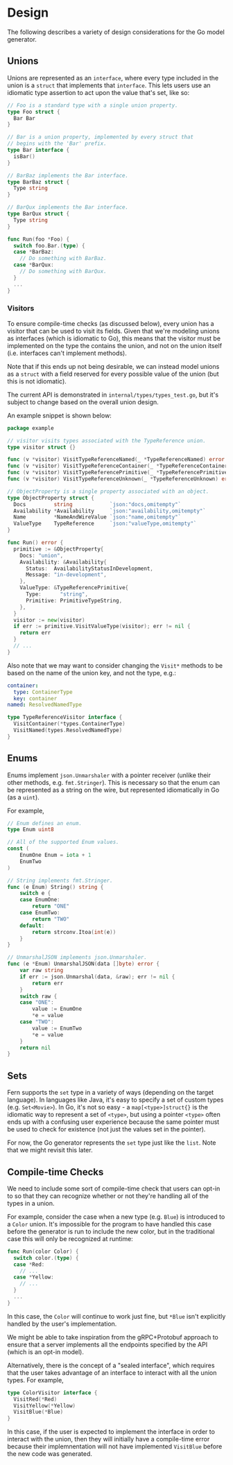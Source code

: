 # Design

The following describes a variety of design considerations for the
Go model generator.

## Unions

Unions are represented as an `interface`, where every type included
in the union is a `struct` that implements that `interface`. This
lets users use an idiomatic type assertion to act upon the value
that's set, like so:

```go
// Foo is a standard type with a single union property.
type Foo struct {
  Bar Bar
}

// Bar is a union property, implemented by every struct that
// begins with the 'Bar' prefix.
type Bar interface {
  isBar()
}

// BarBaz implements the Bar interface.
type BarBaz struct {
  Type string
}

// BarQux implements the Bar interface.
type BarQux struct {
  Type string
}

func Run(foo *Foo) {
  switch foo.Bar.(type) {
  case *BarBaz:
    // Do something with BarBaz.
  case *BarQux:
    // Do something with BarQux.
  }
  ...
}
```

### Visitors

To ensure compile-time checks (as discussed below), every union has
a visitor that can be used to visit its fields. Given that we're
modeling unions as interfaces (which is idiomatic to Go), this means
that the visitor must be implemented on the type the contains the
union, and not on the union itself (i.e. interfaces can't implement
methods).

Note that if this ends up not being desirable, we can instead model
unions as a `struct` with a field reserved for every possible value
of the union (but this is not idiomatic).

The current API is demonstrated in `internal/types/types_test.go`, but
it's subject to change based on the overall union design.

An example snippet is shown below:

```go
package example

// visitor visits types associated with the TypeReference union.
type visitor struct {}

func (v *visitor) VisitTypeReferenceNamed(_ *TypeReferenceNamed) error { return nil }
func (v *visitor) VisitTypeReferenceContainer(_ *TypeReferenceContainer) error { return nil }
func (v *visitor) VisitTypeReferencePrimitive(_ *TypeReferencePrimitive) error { return nil }
func (v *visitor) VisitTypeReferenceUnknown(_ *TypeReferenceUnknown) error { return nil }

// ObjectProperty is a single property associated with an object.
type ObjectProperty struct {
  Docs         string            `json:"docs,omitempty"`
  Availability *Availability     `json:"availability,omitempty"`
  Name         *NameAndWireValue `json:"name,omitempty"`
  ValueType    TypeReference     `json:"valueType,omitempty"`
}

func Run() error {
  primitive := &ObjectProperty{
    Docs: "union",
    Availability: &Availability{
      Status:  AvailabilityStatusInDevelopment,
      Message: "in-development",
    },
    ValueType: &TypeReferencePrimitive{
      Type:      "string",
      Primitive: PrimitiveTypeString,
    },
  }
  visitor := new(visitor)
  if err := primitive.VisitValueType(visitor); err != nil {
    return err
  }
  // ...
}
```

Also note that we may want to consider changing the `Visit*` methods to be based on
the name of the union key, and not the type, e.g.:

```yaml
container:
  type: ContainerType
  key: container
named: ResolvedNamedType
```

```go
type TypeReferenceVisitor interface {
  VisitContainer(*types.ContainerType)
  VisitNamed(types.ResolvedNamedType)
}
```

## Enums

Enums implement `json.Unmarshaler` with a pointer receiver (unlike
their other methods, e.g. `fmt.Stringer`). This is necessary so that
the enum can be represented as a string on the wire, but represented
idiomatically in Go (as a `uint`).

For example,

```go
// Enum defines an enum.
type Enum uint8

// All of the supported Enum values.
const (
	EnumOne Enum = iota + 1
	EnumTwo
)

// String implements fmt.Stringer.
func (e Enum) String() string {
	switch e {
	case EnumOne:
		return "ONE"
	case EnumTwo:
		return "TWO"
	default:
		return strconv.Itoa(int(e))
	}
}

// UnmarshalJSON implements json.Unmarshaler.
func (e *Enum) UnmarshalJSON(data []byte) error {
	var raw string
	if err := json.Unmarshal(data, &raw); err != nil {
		return err
	}
	switch raw {
	case "ONE":
		value := EnumOne
		*e = value
	case "TWO":
		value := EnumTwo
		*e = value
	}
	return nil
}
```

## Sets

Fern supports the `set` type in a variety of ways (depending on the target
language). In languages like Java, it's easy to specify a set of custom
types (e.g. `Set<Movie>`). In Go, it's not so easy - a `map[<type>]struct{}`
is the idiomatic way to represent a set of `<type>`, but using a pointer `<type>`
often ends up with a confusing user experience because the same pointer must
be used to check for existence (not just the values set in the pointer).

For now, the Go generator represents the `set` type just like the `list`.
Note that we might revisit this later.

## Compile-time Checks

We need to include some sort of compile-time check that users can opt-in
to so that they can recognize whether or not they're handling all of
the types in a union.

For example, consider the case when a new type (e.g. `Blue`) is introduced
to a `Color` union. It's impossible for the program to have handled this case
before the generator is run to include the new color, but in the traditional
case this will only be recognized at runtime:

```go
func Run(color Color) {
  switch color.(type) {
  case *Red:
    // ...
  case *Yellow:
    // ...
  }
  ...
}
```

In this case, the `Color` will continue to work just fine, but `*Blue` isn't
explicitly handled by the user's implementation.

We might be able to take inspiration from the gRPC+Protobuf approach to ensure
that a server implements all the endpoints specified by the API (which is an
opt-in model).

Alternatively, there is the concept of a "sealed interface", which requires that
the user takes advantage of an interface to interact with all the union types.
For example,

```go
type ColorVisitor interface {
  VisitRed(*Red)
  VisitYellow(*Yellow)
  VisitBlue(*Blue)
}
```

In this case, if the user is expected to implement the interface in order to
interact with the union, then they will initially have a compile-time error
because their implemnentation will not have implemented `VisitBlue` before the
new code was generated.
